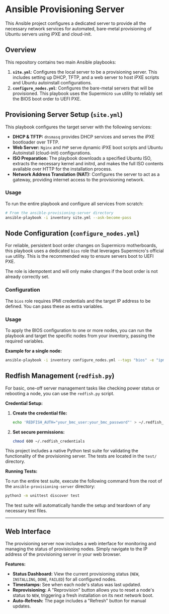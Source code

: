 # Ansible Provisioning Server

This Ansible project configures a dedicated server to provide all the necessary network services for automated, bare-metal provisioning of Ubuntu servers using iPXE and cloud-init.

## Overview

This repository contains two main Ansible playbooks:

1.  **`site.yml`**: Configures the local server to be a provisioning server. This includes setting up DHCP, TFTP, and a web server to host iPXE scripts and Ubuntu autoinstall configurations.
2.  **`configure_nodes.yml`**: Configures the bare-metal servers that will be provisioned. This playbook uses the Supermicro `sum` utility to reliably set the BIOS boot order to UEFI PXE.

## Provisioning Server Setup (`site.yml`)

This playbook configures the target server with the following services:

- **DHCP & TFTP:** `dnsmasq` provides DHCP services and serves the iPXE bootloader over TFTP.
- **Web Server:** `Nginx` and `PHP` serve dynamic iPXE boot scripts and Ubuntu Autoinstall (cloud-init) configurations.
- **ISO Preparation:** The playbook downloads a specified Ubuntu ISO, extracts the necessary kernel and initrd, and makes the full ISO contents available over HTTP for the installation process.
- **Network Address Translation (NAT):** Configures the server to act as a gateway, providing internet access to the provisioning network.

### Usage

To run the entire playbook and configure all services from scratch:
```bash
# From the ansible-provisioning-server directory
ansible-playbook -i inventory site.yml --ask-become-pass
```

## Node Configuration (`configure_nodes.yml`)

For reliable, persistent boot order changes on Supermicro motherboards, this playbook uses a dedicated `bios` role that leverages Supermicro's official `sum` utility. This is the recommended way to ensure servers boot to UEFI PXE.

The role is idempotent and will only make changes if the boot order is not already correctly set.

### Configuration

The `bios` role requires IPMI credentials and the target IP address to be defined. You can pass these as extra variables.

### Usage

To apply the BIOS configuration to one or more nodes, you can run the playbook and target the specific nodes from your inventory, passing the required variables.

**Example for a single node:**
```bash
ansible-playbook -i inventory configure_nodes.yml --tags "bios" -e "ipmi_address=10.10.1.11 ipmi_user=ADMIN ipmi_pass='your_password'"
```

## Redfish Management (`redfish.py`)

For basic, one-off server management tasks like checking power status or rebooting a node, you can use the `redfish.py` script.

**Credential Setup:**

1.  **Create the credential file:**
    ```bash
    echo 'REDFISH_AUTH="your_bmc_user:your_bmc_password"' > ~/.redfish_credentials
    ```

2.  **Set secure permissions:**
    ```bash
    chmod 600 ~/.redfish_credentials
    ```


This project includes a native Python test suite for validating the functionality of the provisioning server. The tests are located in the `test/` directory.

**Running Tests:**

To run the entire test suite, execute the following command from the root of the `ansible-provisioning-server` directory:

```bash
python3 -m unittest discover test
```

The test suite will automatically handle the setup and teardown of any necessary test files.

---

## Web Interface

The provisioning server now includes a web interface for monitoring and managing the status of provisioning nodes. Simply navigate to the IP address of the provisioning server in your web browser.

**Features:**
- **Status Dashboard:** View the current provisioning status (`NEW`, `INSTALLING`, `DONE`, `FAILED`) for all configured nodes.
- **Timestamps:** See when each node's status was last updated.
- **Reprovisioning:** A "Reprovision" button allows you to reset a node's status to `NEW`, triggering a fresh installation on its next network boot.
- **Auto-Refresh:** The page includes a "Refresh" button for manual updates.
